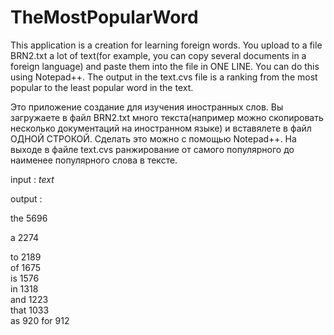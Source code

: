 # TheMostPopularWord
This application is a creation for learning foreign words. You upload to a file BRN2.txt a lot of text(for example, you can copy several documents in a foreign language) and paste them into the file in ONE LINE. You can do this using Notepad++.
The output in the text.cvs file is a ranking from the most popular to the least popular word in the text.

Это приложение создание для изучения иностранных слов. Вы загружаете в файл BRN2.txt много текста(например можно скопировать несколько документаций на иностранном языке) и вставялете в файл ОДНОЙ СТРОКОЙ. Сделать это можно с помощью Notepad++.
На выходе в файле text.cvs ранжирование от самого популярного до наименее популярного слова в тексте.

input : *text*

output :

the	5696 

a	2274	

to	2189	
of	1675	
is	1576	
in	1318	
and	1223	
that	1033	
as	920	
for	912	
